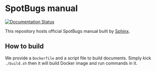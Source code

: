 # SpotBugs manual

[![Documentation Status](https://readthedocs.org/projects/spotbugs/badge/?version=latest)](http://spotbugs.readthedocs.io/en/latest/?badge=latest)

This repository hosts official SpotBugs manual built by [Sphinx](http://www.sphinx-doc.org/en/stable/).

## How to build

We provide a `Dockerfile` and a script file to build documents.
Simply kick `./build.sh` then it will build Docker image and run commands in it.
